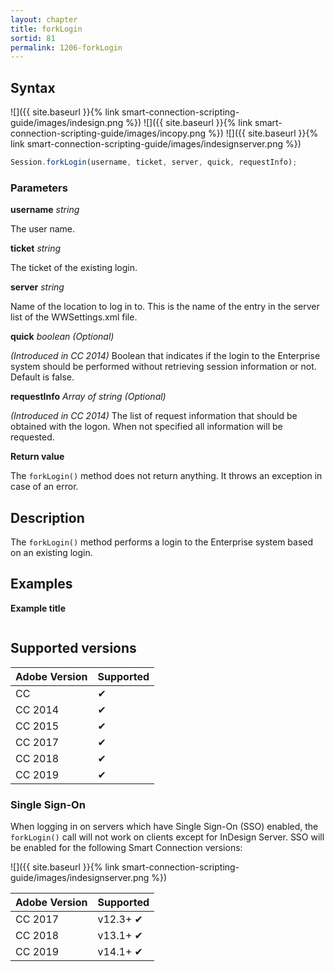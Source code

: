 ```yaml
---
layout: chapter
title: forkLogin
sortid: 81
permalink: 1206-forkLogin
---
```

## Syntax

![]({{ site.baseurl }}{% link smart-connection-scripting-guide/images/indesign.png %}) ![]({{ site.baseurl }}{% link smart-connection-scripting-guide/images/incopy.png %}) ![]({{ site.baseurl }}{% link smart-connection-scripting-guide/images/indesignserver.png %})
```javascript
Session.forkLogin(username, ticket, server, quick, requestInfo);
```

### Parameters

**username** *string*

The user name.

**ticket** *string* 

The ticket of the existing login.

**server** *string* 

Name of the location to log in to. This is the name of the entry in the server list of the WWSettings.xml file.

**quick** *boolean (Optional)*

*(Introduced in CC 2014)* Boolean that indicates if the login to the Enterprise system should be performed without retrieving session information or not. Default is false.

**requestInfo** *Array of string  (Optional)*

*(Introduced in CC 2014)* The list of request information that should be obtained with the logon. When not specified all information will be requested.

**Return value**

The `forkLogin()` method does not return anything. It throws an exception in case of an error.

## Description

The `forkLogin()` method performs a login to the Enterprise system based on an existing login.

## Examples

**Example title**

```javascript

```

## Supported versions

| Adobe Version | Supported |
|---------------|-----------|
| CC            | ✔         |
| CC 2014       | ✔         |
| CC 2015       | ✔         |
| CC 2017       | ✔         |
| CC 2018       | ✔         |
| CC 2019       | ✔         |

### Single Sign-On

When logging in on servers which have Single Sign-On (SSO) enabled, the `forkLogin()` call will not work on clients except for InDesign Server.
SSO will be enabled for the following Smart Connection versions:

![]({{ site.baseurl }}{% link smart-connection-scripting-guide/images/indesignserver.png %})

| Adobe Version | Supported |
|---------------|-----------|
| CC 2017       | v12.3+ ✔  |
| CC 2018       | v13.1+ ✔  |
| CC 2019       | v14.1+ ✔  |